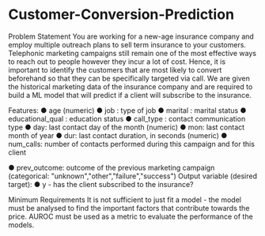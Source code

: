 # Customer-Conversion-Prediction

Problem Statement
You are working for a new-age insurance company and employ
multiple outreach plans to sell term insurance to your
customers. Telephonic marketing campaigns still remain one of
the most effective ways to reach out to people however they
incur a lot of cost. Hence, it is important to identify the
customers that are most likely to convert beforehand so that
they can be specifically targeted via call. We are given the
historical marketing data of the insurance company and are
required to build a ML model that will predict if a client will
subscribe to the insurance.

Features:
● age (numeric)
● job : type of job
● marital : marital status
● educational_qual : education status
● call_type : contact communication type
● day: last contact day of the month (numeric)
● mon: last contact month of year
● dur: last contact duration, in seconds (numeric)
● num_calls: number of contacts performed during this
campaign and for this client

● prev_outcome: outcome of the previous marketing
campaign (categorical:
"unknown","other","failure","success")
Output variable (desired target):
● y - has the client subscribed to the insurance?

Minimum Requirements
It is not sufficient to just fit a model - the model must be
analysed to find the important factors that contribute towards
the price. AUROC must be used as a metric to evaluate the
performance of the models.
